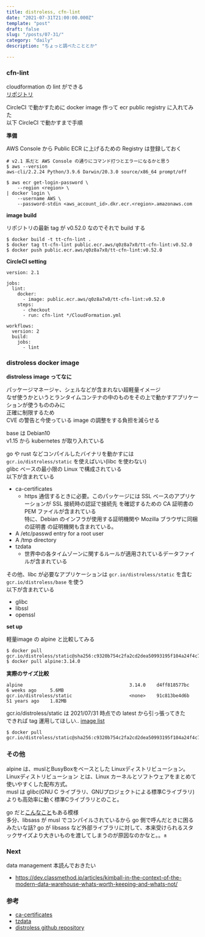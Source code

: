 ```yaml
---
title: distroless, cfn-lint
date: "2021-07-31T21:00:00.000Z"
template: "post"
draft: false
slug: "/posts/07-31/"
category: "daily"
description: "ちょっと調べたこととか"

---
```


### cfn-lint

cloudformation の lint ができる  
[リポジトリ](https://github.com/aws-cloudformation/cfn-lint)

CircleCI で動かすために docker image 作って ecr public registry に入れてみた  
以下 CircleCI で動かすまで手順

**準備**  

AWS Console から Public ECR に上げるための Registry は登録しておく


```
# v2.1 系だと AWS Console の通りにコマンド打つとエラーになるかと思う
$ aws --version
aws-cli/2.2.24 Python/3.9.6 Darwin/20.3.0 source/x86_64 prompt/off

$ aws ecr get-login-password \
    --region <region> \
| docker login \
    --username AWS \
    --password-stdin <aws_account_id>.dkr.ecr.<region>.amazonaws.com
```

**image build**

リポジトリの最新 tag が v0.52.0 なのでそれで build する

```
$ docker build -t tt-cfn-lint .
$ docker tag tt-cfn-lint public.ecr.aws/q0z8a7x0/tt-cfn-lint:v0.52.0
$ docker push public.ecr.aws/q0z8a7x0/tt-cfn-lint:v0.52.0
```

**CircleCI setting**


```
version: 2.1

jobs:
  lint:
    docker:
      - image: public.ecr.aws/q0z8a7x0/tt-cfn-lint:v0.52.0
    steps:
      - checkout
      - run: cfn-lint */CloudFormation.yml

workflows:
  version: 2
  build:
    jobs:
      - lint
```


### distroless docker image

**distroless image ってなに**

パッケージマネージャ、シェルなどが含まれない超軽量イメージ  
なぜ使うかというとランタイムコンテナの中のものをその上で動かすアプリケーションが使うもののみに  
正確に制限するため  
CVE の警告と今使っている image の調整をする負担を減らせる  


base は Debian10  
v1.15 から kubernetes が取り入れている

go や rust などコンパイルしたバイナリを動かすには `gcr.io/distroless/static` を使えばいい(libc を使わない)  
glibc ベースの最小限の Linux で構成されている  
以下が含まれている  

- ca-certificates
  - https 通信するときに必要。このパッケージには SSL ベースのアプリケーションが SSL 接続時の認証で接続先 を確認するための CA 証明書の PEM ファイルが含まれている  
    特に、Debian のインフラが使用する証明機関や Mozilla ブラウザに同梱の証明書 の証明機関も含まれている。
- A /etc/passwd entry for a root user
- A /tmp directory
- tzdata
  - 世界中の各タイムゾーンに関するルールが適用されているデータファイルが含まれている

その他、libc が必要なアプリケーションは `gcr.io/distroless/static` を含む `gcr.io/distroless/base` を使う  
以下が含まれている

- glibc
- libssl
- openssl

**set up**

軽量image の alpine と比較してみる

```
$ docker pull gcr.io/distroless/static@sha256:c9320b754c2fa2cd2dea50993195f104a24f4c7ebe6e0297c6ddb40ce3679e7d 
$ docker pull alpine:3.14.0
```

**実際のサイズ比較**

```
alpine                                       3.14.0    d4ff818577bc   6 weeks ago     5.6MB
gcr.io/distroless/static                     <none>    91c813be4d6b   51 years ago    1.82MB
```

gcr.io/distroless/static は 2021/07/31 時点での latest から引っ張ってきた  
できれば tag 運用してほしい..
[image list](https://console.cloud.google.com/gcr/images/distroless/GLOBAL/static?gcrImageListsize=30)



```
$ docker pull gcr.io/distroless/static@sha256:c9320b754c2fa2cd2dea50993195f104a24f4c7ebe6e0297c6ddb40ce3679e7d
```


### その他

alpine は、muslとBusyBoxをベースとした Linuxディストリビューション。  
Linuxディストリビューション とは、Linux カーネルとソフトウェアをまとめて使いやすくした配布方式。  
musl は glibc(GNU C ライブラリ、GNUプロジェクトによる標準Cライブラリ) よりも高効率に動く標準Cライブラリとのこと。  

go だと[こんなこと](https://www.slideshare.net/yaegashi/golang-binary-hacks-150386886)もある模様  
多分、libsass が musl でコンパイルされているから go 側で呼んだときに困るみたいな話?
go が libsass など外部ライブラリに対して、本来受けられるスタックサイズより大きいものを渡してしまうのが原因なのかなと。。±

### Next

data management 本読んでおきたい

- https://dev.classmethod.jp/articles/kimball-in-the-context-of-the-modern-data-warehouse-whats-worth-keeping-and-whats-not/


### 参考

- [ca-certificates](https://packages.debian.org/ja/jessie/ca-certificates)
- [tzdata](https://access.redhat.com/ja/articles/3296191)
- [distroless github repository](https://github.com/GoogleContainerTools/distroless)